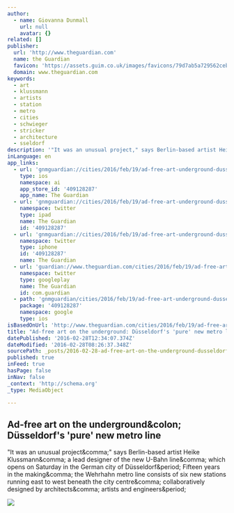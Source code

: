 ```yaml
---
author:
  - name: Giovanna Dunmall
    url: null
    avatar: {}
related: []
publisher:
  url: 'http://www.theguardian.com'
  name: the Guardian
  favicon: 'https://assets.guim.co.uk/images/favicons/79d7ab5a729562cebca9c6a13c324f0e/32x32.ico'
  domain: www.theguardian.com
keywords:
  - art
  - klussmann
  - artists
  - station
  - metro
  - cities
  - schwieger
  - stricker
  - architecture
  - sseldorf
description: '"It was an unusual project," says Berlin-based artist Heike Klussmann, a lead designer of the new U-Bahn line, which opens on Saturday in the German city of Düsseldorf. Fifteen years in the making, the Wehrhahn metro line consists of six new stations running east to west beneath the city centre, collaboratively designed by architects, artists and engineers.'
inLanguage: en
app_links:
  - url: 'gnmguardian://cities/2016/feb/19/ad-free-art-underground-dusseldorf-ubahn-new-metro-line?contenttype=Article&source=applinks'
    type: ios
    namespace: ai
    app_store_id: '409128287'
    app_name: The Guardian
  - url: 'gnmguardian://cities/2016/feb/19/ad-free-art-underground-dusseldorf-ubahn-new-metro-line?contenttype=Article&source=twitter'
    namespace: twitter
    type: ipad
    name: The Guardian
    id: '409128287'
  - url: 'gnmguardian://cities/2016/feb/19/ad-free-art-underground-dusseldorf-ubahn-new-metro-line?contenttype=Article&source=twitter'
    namespace: twitter
    type: iphone
    id: '409128287'
    name: The Guardian
  - url: 'guardian://www.theguardian.com/cities/2016/feb/19/ad-free-art-underground-dusseldorf-ubahn-new-metro-line'
    namespace: twitter
    type: googleplay
    name: The Guardian
    id: com.guardian
  - path: 'gnmguardian/cities/2016/feb/19/ad-free-art-underground-dusseldorf-ubahn-new-metro-line?contenttype=Article&source=google'
    package: '409128287'
    namespace: google
    type: ios
isBasedOnUrl: 'http://www.theguardian.com/cities/2016/feb/19/ad-free-art-underground-dusseldorf-ubahn-new-metro-line'
title: "Ad-free art on the underground: Düsseldorf's 'pure' new metro line"
datePublished: '2016-02-28T12:34:07.374Z'
dateModified: '2016-02-28T08:26:37.348Z'
sourcePath: _posts/2016-02-28-ad-free-art-on-the-underground-dusseldorfs-pure-new-metr.md
published: true
inFeed: true
hasPage: false
inNav: false
_context: 'http://schema.org'
_type: MediaObject

---
```

<article style=""><h1>Ad-free art on the underground&amp;colon; Düsseldorf's 'pure' new metro line</h1><p>"It was an unusual project&amp;comma;" says Berlin-based artist Heike Klussmann&amp;comma; a lead designer of the new U-Bahn line&amp;comma; which opens on Saturday in the German city of Düsseldorf&amp;period; Fifteen years in the making&amp;comma; the Wehrhahn metro line consists of six new stations running east to west beneath the city centre&amp;comma; collaboratively designed by architects&amp;comma; artists and engineers&amp;period;</p><img src="https://i.guim.co.uk/img/media/94d317c9c79480b6a51db7f9e96b791adebec91d/0_108_3500_2101/3500.jpg?w=1200&amp;q=55&amp;auto=format&amp;usm=12&amp;fit=max&amp;s=8d042907c12acbaf1a936ecb8a1daf91" /></article>